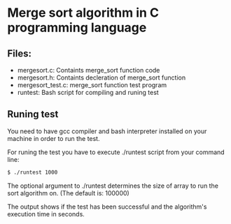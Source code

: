 # Merge sort algorithm in C programming language

##  Files:
* mergesort.c:       Containts merge_sort function code
* mergesort.h:       Containts decleration of merge_sort function
* mergesort_test.c:  merge_sort function test program
* runtest:           Bash script for compiling and runing test

## Runing test
You need to have gcc compiler and bash interpreter installed on your machine in order to run the test.

For runing the test you have to execute ./runtest script from your command line:
```Bash
$ ./runtest 1000
```
The optional argument to ./runtest determines the size of array to run the sort algorithm on. (The default is: 100000)

The output shows if the test has been successful and the algorithm's execution time in seconds.
